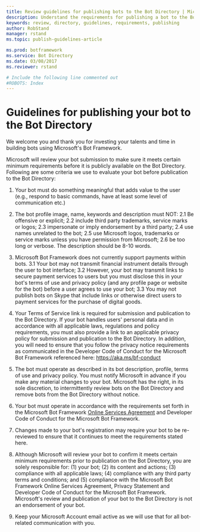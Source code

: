 ```yaml
---
title: Review guidelines for publishing bots to the Bot Directory | Microsoft Docs
description: Understand the requirements for publishing a bot to the Bot Directory.
keywords: review, directory, guidelines, requirements, publishing
author: RobStand
manager: rstand
ms.topic: publish-guidelines-article

ms.prod: botframework
ms.service: Bot Directory
ms.date: 03/08/2017
ms.reviewer: rstand

# Include the following line commented out
#ROBOTS: Index
---
```

# Guidelines for publishing your bot to the Bot Directory
We welcome you and thank you for investing your talents and time in building bots using Microsoft's Bot Framework.

Microsoft will review your bot submission to make sure it meets certain minimum requirements before it is publicly available on the Bot Directory. Following are some criteria we use to evaluate your bot before publication to the Bot Directory:


1. Your bot must do something meaningful that adds value to the user (e.g., respond to basic commands, have at least some level of communication etc.)

2. The bot profile image, name, keywords and description must NOT:
  2.1 Be offensive or explicit;
  2.2 include third party trademarks, service marks or logos;
  2.3 impersonate or imply endorsement by a third party;
  2.4 use names unrelated to the bot;
  2.5 use Microsoft logos, trademarks or service marks unless you have permission from Microsoft;
  2.6 be too long or verbose. The description should be 8-10 words.
3. Microsoft Bot Framework does not currently support payments within bots.
  3.1 Your bot may not transmit financial instrument details through the user to bot interface;
  3.2 However, your bot may transmit links to secure payment services to users but you must disclose this in your bot's terms of use and privacy policy (and any profile page or website for the bot) before a user agrees to use your bot;
  3.3 You may not publish bots on Skype that include links or otherwise direct users to payment services for the purchase of digital goods.
4. Your Terms of Service link is required for submission and publication to the Bot Directory. If your bot handles users' personal data and in accordance with all applicable laws, regulations and policy requirements, you must also provide a link to an applicable privacy policy for submission and publication to the Bot Directory. In addition, you will need to ensure that you follow the privacy notice requirements as communicated in the Developer Code of Conduct for the Microsoft Bot Framework referenced here: <a href="https://aka.ms/bf-conduct" class="uri">https://aka.ms/bf-conduct</a>
5. The bot must operate as described in its bot description, profile, terms of use and privacy policy. You must notify Microsoft in advance if you make any material changes to your bot. Microsoft has the right, in its sole discretion, to intermittently review bots on the Bot Directory and remove bots from the Bot Directory without notice.
6. Your bot must operate in accordance with the requirements set forth in the Microsoft Bot Framework <a href="http://aka.ms/bf-terms">Online Services Agreement</a> and Developer Code of Conduct for the Microsoft Bot Framework.
7. Changes made to your bot's registration may require your bot to be re-reviewed to ensure that it continues to meet the requirements stated here.
8. Although Microsoft will review your bot to confirm it meets certain minimum requirements prior to publication on the Bot Directory, you are solely responsible for: (1) your bot; (2) its content and actions; (3) compliance with all applicable laws; (4) compliance with any third party terms and conditions; and (5) compliance with the Microsoft Bot Framework Online Services Agreement, Privacy Statement and Developer Code of Conduct for the Microsoft Bot Framework. Microsoft's review and publication of your bot to the Bot Directory is not an endorsement of your bot.
9. Keep your Microsoft Account email active as we will use that for all bot-related communication with you.
